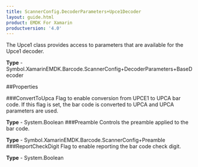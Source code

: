 ```yaml
---
title: ScannerConfig.DecoderParameters+Upce1Decoder
layout: guide.html
product: EMDK For Xamarin 
productversion: '4.0' 
---
```

The Upce1 class provides access to parameters that are available for the Upce1 decoder.

**Type** - Symbol.XamarinEMDK.Barcode.ScannerConfig+DecoderParameters+BaseDecoder

##Properties

###ConvertToUpca
Flag to enable conversion from UPCE1 to UPCA bar code. If this flag is set, the bar code is converted to UPCA and UPCA parameters are used.

**Type** - System.Boolean
###Preamble
Controls the preamble applied to the bar code.

**Type** - Symbol.XamarinEMDK.Barcode.ScannerConfig+Preamble
###ReportCheckDigit
Flag to enable reporting the bar code check digit.

**Type** - System.Boolean
